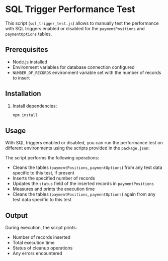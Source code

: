 # SQL Trigger Performance Test

This script (`sql_trigger_test.js`) allows to manually test the performance with SQL triggers enabled or disabled for the `paymentPositions` and `paymentOptions` tables.

## Prerequisites

- Node.js installed
- Environment variables for database connection configured
- `NUMBER_OF_RECORDS` environment variable set with the number of records to insert

## Installation

1. Install dependencies:
   ```bash
   npm install
   ```

## Usage

With SQL triggers enabled or disabled, you can run the performance test on different environments using the scripts provided in the `package.json`:

The script performs the following operations:
- Cleans the tables (`paymentPositions`, `paymentOptions`) from any test data specific to this test, if present
- Inserts the specified number of records
- Updates the `status` field of the inserted records in `paymentPositions`
- Measures and prints the execution time
- Cleans the tables (`paymentPositions`, `paymentOptions`) again from any test data specific to this test

## Output

During execution, the script prints:
- Number of records inserted
- Total execution time
- Status of cleanup operations
- Any errors encountered
